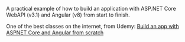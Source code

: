 A practical example of how to build an application with ASP.NET Core WebAPI (v3.1) and Angular (v8) from start to finish.

One of the best classes on the internet, from Udemy: <a href="https://www.udemy.com/course/build-an-app-with-aspnet-core-and-angular-from-scratch">Build an app with ASPNET Core and Angular from scratch</a>

